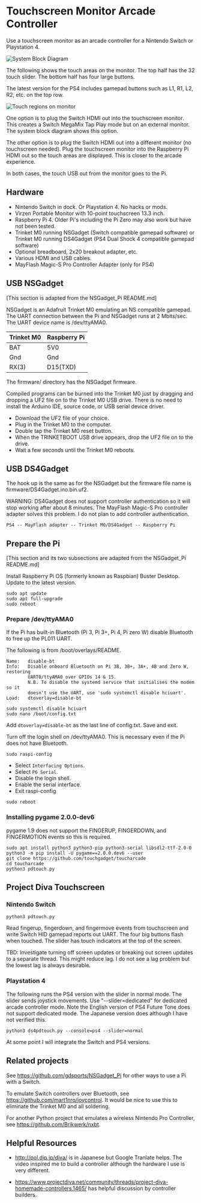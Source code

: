 # Touchscreen Monitor Arcade Controller

Use a touchscreen monitor as an arcade controller for a Nintendo Switch or
Playstation 4.

![System Block Diagram](./images/systemoverview.gif)


The following shows the touch areas on the monitor. The top half has the
32 touch slider. The bottom half has four large buttons.

The latest version for the PS4 includes gamepad buttons such as L1, R1, L2, R2,
etc. on the top row.

![Touch regions on monitor](./images/touchareas.jpg)

One option is to plug the Switch HDMI out into the touchscreen monitor.
This creates a Switch MegaMix Tap Play mode but on an external monitor.
The system block diagram shows this option.

The other option is to plug the Switch HDMI out into a different monitor (no
touchscreen needed). Plug the touchscreen monitor into the Raspberry Pi HDMI
out so the touch areas are displayed. This is closer to the arcade experience.

In both cases, the touch USB out from the monitor goes to the Pi.

## Hardware

* Nintendo Switch in dock. Or Playstation 4. No hacks or mods.
* Virzen Portable Monitor with 10-point touchscreen 13.3 inch.
* Raspberry Pi 4. Older Pi's including the Pi Zero may also work but have not
  been tested.
* Trinket M0 running NSGadget (Switch compatible gamepad software) or
  Trinket M0 running DS4Gadget (PS4 Dual Shock 4 compatible gamepad software)
* Optional breadboard, 2x20 breakout adapter, etc.
* Various HDMI and USB cables.
* MayFlash Magic-S Pro Controller Adapter (only for PS4)

## USB NSGadget
[This section is adapted from the NSGadget_Pi README.md]

NSGadget is an Adafruit Trinket M0 emulating an NS compatible gamepad. The UART
connection between the Pi and NSGadget runs at 2 Mbits/sec. The UART device
name is /dev/ttyAMA0.

|Trinket M0 |Raspberry Pi
|-----------|------------
|BAT        |5V0
|Gnd        |Gnd
|RX(3)      |D15(TXD)

The firmware/ directory has the NSGadget firmware.

Compiled programs can be burned into the Trinket M0 just by dragging and
dropping a UF2 file on to the Trinket M0 USB drive. There is no need to install
the Arduino IDE, source code, or USB serial device driver.

* Download the UF2 file of your choice.
* Plug in the Trinket M0 to the computer.
* Double tap the Trinket M0 reset button.
* When the TRINKETBOOT USB drive appears, drop the UF2 file on to the drive.
* Wait a few seconds until the Trinket M0 reboots.

## USB DS4Gadget

The hook up is the same as for the NSGadget but the firmware file name is
firmware/DS4Gadget.ino.bin.uf2.

WARNING: DS4Gadget does not support controller authentication so it
will stop working after about 8 minutes. The MayFlash Magic-S Pro controller
adapter solves this problem. I do not plan to add controller authentication.

```
PS4 -- MayFlash adapter -- Trinket M0/DS4Gadget -- Raspberry Pi
```

## Prepare the Pi
[This section and its two subsections are adapted from the NSGadget_Pi README.md]

Install Raspberry Pi OS (formerly known as Raspbian) Buster Desktop. Update to
the latest version.

```
sudo apt update
sudo apt full-upgrade
sudo reboot
```

### Prepare /dev/ttyAMA0

If the Pi has built-in Bluetooth (Pi 3, Pi 3+, Pi 4, Pi zero W) disable
Bluetooth to free up the PL011 UART.

The following is from /boot/overlays/README.

```
Name:   disable-bt
Info:   Disable onboard Bluetooth on Pi 3B, 3B+, 3A+, 4B and Zero W, restoring
        UART0/ttyAMA0 over GPIOs 14 & 15.
        N.B. To disable the systemd service that initialises the modem so it
        doesn't use the UART, use 'sudo systemctl disable hciuart'.
Load:   dtoverlay=disable-bt
```

```
sudo systemctl disable hciuart
sudo nano /boot/config.txt
```
Add `dtoverlay=disable-bt` as the last line of config.txt. Save and exit.

Turn off the login shell on /dev/ttyAMA0. This is necessary even if the Pi does
not have Bluetooth.

```
sudo raspi-config
```

* Select `Interfacing Options`.
* Select `P6 Serial`.
* Disable the login shell.
* Enable the serial interface.
* Exit raspi-config

```
sudo reboot
```
### Installing pygame 2.0.0-dev6

pygame 1.9 does not support the FINGERUP, FINGERDOWN, and FINGERMOTION events
so this is required.

```
sudo apt install python3 python3-pip python3-serial libsdl2-ttf-2.0-0
python3 -m pip install -U pygame==2.0.0.dev6 --user
git clone https://github.com/touchgadget/toucharcade
cd toucharcade
python3 pdtouch.py
```

## Project Diva Touchscreen

### Nintendo Switch

```
python3 pdtouch.py
```

Read fingerup, fingerdown, and fingermove events from touchscreen and write
Switch HID gamepad reports out UART. The four big buttons flash when touched.
The slider has touch indicators at the top of the screen.

TBD: Investigate turning off screen updates or breaking out screen updates to a
separate thread. This might reduce lag. I do not see a lag problem but the
lowest lag is always desirable.

### Playstation 4

The following runs the PS4 version with the slider in normal mode. The slider
sends joystick movements. Use "--slider=dedicated" for dedicated arcade
controller mode. Note the English version of PS4 Future Tone does not support
dedicated mode. The Japanese version does although I have not verified this.

```
python3 ds4pdtouch.py --console=ps4 --slider=normal
```

At some point I will integrate the Switch and PS4 versions.

## Related projects

See https://github.com/gdsports/NSGadget_Pi for other ways to use a Pi with a
Switch.

To emulate Switch controllers over Bluetooth, see https://github.com/mart1nro/joycontrol.
It would be nice to use this to eliminate the Trinket M0 and all soldering.

For another Python project that emulates a wireless Nintendo Pro Controller,
see https://github.com/Brikwerk/nxbt.

## Helpful Resources

* http://pol.dip.jp/diva/ is in Japanese but Google Tranlate helps. The video
  inspired me to build a controller although the hardware I use is very
  different.

* https://www.projectdiva.net/community/threads/project-diva-homemade-controllers.1465/
  has helpful discussion by controller builders.

